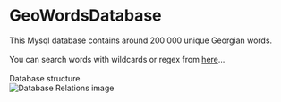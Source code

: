 # GeoWordsDatabase
This Mysql database contains around 200 000 unique Georgian words. 
<br><br>
 You can search words with wildcards or regex from <a href="http://www.geowords.ga" target="_blank" >here</a>...
 <br><br>
Database structure
<br>
![Database Relations image](https://raw.githubusercontent.com/bumbeishvili/GeoWordsDatabase/master/relations.png?raw=true "Optional Title")
